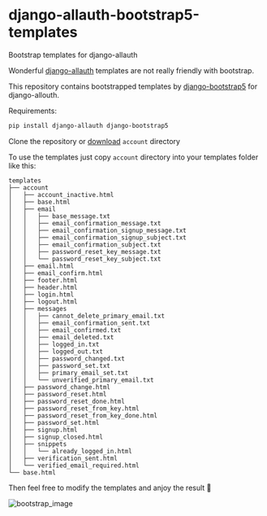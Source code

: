 # django-allauth-bootstrap5-templates
Bootstrap templates for django-allauth

Wonderful [django-allauth](https://github.com/pennersr/django-allauth) templates are not really friendly with bootstrap.

This repository contains bootstrapped templates by [django-bootstrap5](https://github.com/zostera/django-bootstrap5) for django-allouth.

Requirements:
```bash
pip install django-allauth django-bootstrap5
```

Clone the repository or [download](https://stackoverflow.com/questions/7106012/download-a-single-folder-or-directory-from-a-github-repo) `account` directory

To use the templates just copy `account` directory into your templates folder like this:

```
templates
├── account
│   ├── account_inactive.html
│   ├── base.html
│   ├── email
│   │   ├── base_message.txt
│   │   ├── email_confirmation_message.txt
│   │   ├── email_confirmation_signup_message.txt
│   │   ├── email_confirmation_signup_subject.txt
│   │   ├── email_confirmation_subject.txt
│   │   ├── password_reset_key_message.txt
│   │   └── password_reset_key_subject.txt
│   ├── email.html
│   ├── email_confirm.html
│   ├── footer.html
│   ├── header.html
│   ├── login.html
│   ├── logout.html
│   ├── messages
│   │   ├── cannot_delete_primary_email.txt
│   │   ├── email_confirmation_sent.txt
│   │   ├── email_confirmed.txt
│   │   ├── email_deleted.txt
│   │   ├── logged_in.txt
│   │   ├── logged_out.txt
│   │   ├── password_changed.txt
│   │   ├── password_set.txt
│   │   ├── primary_email_set.txt
│   │   └── unverified_primary_email.txt
│   ├── password_change.html
│   ├── password_reset.html
│   ├── password_reset_done.html
│   ├── password_reset_from_key.html
│   ├── password_reset_from_key_done.html
│   ├── password_set.html
│   ├── signup.html
│   ├── signup_closed.html
│   ├── snippets
│   │   └── already_logged_in.html
│   ├── verification_sent.html
│   └── verified_email_required.html
└── base.html
```

Then feel free to modify the templates and anjoy the result :art:

![bootstrap_image](https://user-images.githubusercontent.com/23726173/124335432-e9e1b400-dba2-11eb-9341-a3e0813a8a2b.png)
